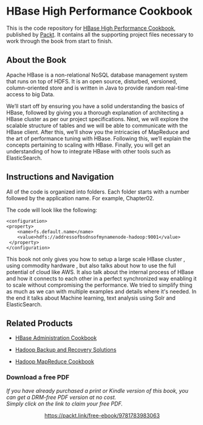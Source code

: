 


# HBase High Performance Cookbook
This is the code repository for [HBase High Performance Cookbook](https://www.packtpub.com/big-data-and-business-intelligence/hbase-high-performance-cookbook?utm_source=github&utm_medium=repository&utm_campaign=9781783983063), published by [Packt](https://www.packtpub.com/?utm_source=github). It contains all the supporting project files necessary to work through the book from start to finish.
## About the Book
Apache HBase is a non-relational NoSQL database management system that runs on top of HDFS. It is an open source, disturbed, versioned, column-oriented store and is written in Java to provide random real-time access to big Data.

We’ll start off by ensuring you have a solid understanding the basics of HBase, followed by giving you a thorough explanation of architecting a HBase cluster as per our project specifications. Next, we will explore the scalable structure of tables and we will be able to communicate with the HBase client. After this, we’ll show you the intricacies of MapReduce and the art of performance tuning with HBase. Following this, we’ll explain the concepts pertaining to scaling with HBase. Finally, you will get an understanding of how to integrate HBase with other tools such as ElasticSearch.


## Instructions and Navigation
All of the code is organized into folders. Each folder starts with a number followed by the application name. For example, Chapter02.



The code will look like the following:
```
<configuration>
<property>
    <name>fs.default.name</name>
    <value>hdfs://addressofbsdnsofmynamenode-hadoop:9001</value>
 </property>
</configuration>

```

This book not only gives you how to setup a large scale HBase cluster , using commodity hardware , but also talks about how to use the full potential of cloud like AWS. 
It also talk about the internal process of HBase and how it connects to each other in a perfect synchronized way enabling it to scale without compromising the performance.
We tried to simplify thing as much as we can with multiple examples and details where it's needed.
In the end it talks about Machine learning, text analysis using Solr and ElasticSearch.


## Related Products
* [HBase Administration Cookbook](https://www.packtpub.com/big-data-and-business-intelligence/hbase-administration-cookbook?utm_source=github&utm_medium=repository&utm_campaign=9781849517140)

* [Hadoop Backup and Recovery Solutions](https://www.packtpub.com/big-data-and-business-intelligence/hadoop-backup-and-recovery-solutions?utm_source=github&utm_medium=repository&utm_campaign=9781783289042)

* [Hadoop MapReduce Cookbook](https://www.packtpub.com/big-data-and-business-intelligence/hadoop-mapreduce-cookbook?utm_source=github&utm_medium=repository&utm_campaign=9781849517287)
### Download a free PDF

 <i>If you have already purchased a print or Kindle version of this book, you can get a DRM-free PDF version at no cost.<br>Simply click on the link to claim your free PDF.</i>
<p align="center"> <a href="https://packt.link/free-ebook/9781783983063">https://packt.link/free-ebook/9781783983063 </a> </p>